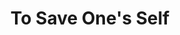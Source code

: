 ---
layout: credit-info
headerstatus: shunk-header
title: To Save One's Self
showreel_weight: 309
credits_weight: 250
thumbnail: /assets/img/credits-grid/to-save-ones-self.jpg
image: /assets/img/credits-grid/opengraph/to-save-ones-self.jpg
image_size: 3
category: credits
role: Composer
type: Short Film
imdb: http://www.imdb.com/title/tt2217988
soundcloud: https://w.soundcloud.com/player/?url=https%3A//api.soundcloud.com/playlists/3250282&amp;auto_play=false&amp;hide_related=false&amp;show_comments=false&amp;show_user=false&amp;show_reposts=false&amp;visual=false
genre: Horror
director: Matthew Campbell
writers: Matthew Campbell
synopsis: The comforts of home are sacred, sweet and beloved. Mark had all of that... a beautiful wife, an angelic daughter, a purpose.
---